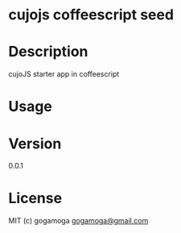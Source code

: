 cujojs coffeescript seed
===========

Description
===========
cujoJS starter app in coffeescript

Usage
=====

Version
=======
0.0.1

License
=======
MIT (c) gogamoga <gogamoga@gmail.com>

